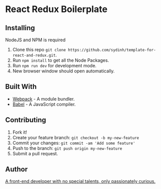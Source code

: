 # React Redux Boilerplate

## Installing

NodeJS and NPM is required

1. Clone this repo ``git clone https://github.com/sydinh/template-for-react-and-redux.git``.
2. Run ``npm install`` to get all the Node Packages.
3. Run ``npm run dev`` for development mode.
4. New browser window should open automatically.

## Built With

* [Webpack](https://webpack.js.org/) - A module bundler.
* [Babel](https://babeljs.io/) - A JavaScript compiler.

## Contributing

1. Fork it!
2. Create your feature branch: `git checkout -b my-new-feature`
3. Commit your changes: `git commit -am 'Add some feature'`
4. Push to the branch: `git push origin my-new-feature`
5. Submit a pull request.

## Author
[A front-end developer with no special talents, only passionately curious.](https://github.com/sydinh)
